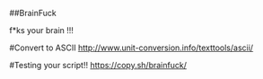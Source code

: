##BrainFuck
<p>
f*ks your brain !!!
</p>
  
  
#Convert to ASCII
http://www.unit-conversion.info/texttools/ascii/

#Testing your script!!
https://copy.sh/brainfuck/
